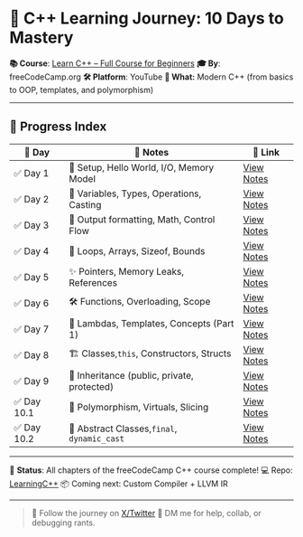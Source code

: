 # 🚀 C++ Learning Journey: 10 Days to Mastery

**📚 Course**: [Learn C++ – Full Course for Beginners](https://www.youtube.com/watch?v=8jLOx1hD3_o)
**🎓 By**: freeCodeCamp.org
**🛠️ Platform**: YouTube
**🧠 What:** Modern C++ (from basics to OOP, templates, and polymorphism)

---

## 📅 Progress Index

| 📆 Day      | 📝 Notes                                        | 🔗 Link                      |
| ----------- | ----------------------------------------------- | ---------------------------- |
| ✅ Day 1    | 🚪 Setup, Hello World, I/O, Memory Model        | [View Notes](day01/readme.md)   |
| ✅ Day 2    | 🧮 Variables, Types, Operations, Casting        | [View Notes](day02/readme.md)   |
| ✅ Day 3    | 🧠 Output formatting, Math, Control Flow        | [View Notes](day03/readme.md)   |
| ✅ Day 4    | 🔁 Loops, Arrays, Sizeof, Bounds                | [View Notes](day04/readme.md)   |
| ✅ Day 5    | ✨ Pointers, Memory Leaks, References           | [View Notes](day05/readme.md)   |
| ✅ Day 6    | 🛠️ Functions, Overloading, Scope              | [View Notes](day06/readme.md)   |
| ✅ Day 7    | 🧩 Lambdas, Templates, Concepts (Part 1)        | [View Notes](day07/readme.md)   |
| ✅ Day 8    | 🏗️ Classes,`this`, Constructors, Structs    | [View Notes](day08/readme.md)   |
| ✅ Day 9    | 🧬 Inheritance (public, private, protected)     | [View Notes](day09/readme.md)   |
| ✅ Day 10.1 | 🧠 Polymorphism, Virtuals, Slicing              | [View Notes](day10.1/readme.md) |
| ✅ Day 10.2 | 🧨 Abstract Classes,`final`, `dynamic_cast` | [View Notes](day10.2/readme.md) |

---

🎉 **Status**: All chapters of the freeCodeCamp C++ course complete!
💻 Repo: [LearningC++](https://github.com/anita-maxwynn/learningC-)
📦 Coming next: Custom Compiler + LLVM IR

---

> 🧵 Follow the journey on [X/Twitter](https://x.com/manOf_100)
> 💬 DM me for help, collab, or debugging rants.

